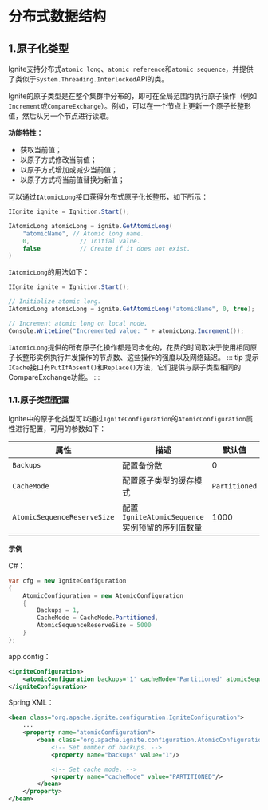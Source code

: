 # 分布式数据结构
## 1.原子化类型
Ignite支持分布式`atomic long`、`atomic reference`和`atomic sequence`，并提供了类似于`System.Threading.Interlocked`API的类。

Ignite的原子类型是在整个集群中分布的，即可在全局范围内执行原子操作（例如`Increment`或`CompareExchange`）。例如，可以在一个节点上更新一个原子长整形值，然后从另一个节点进行读取。

**功能特性：**

 - 获取当前值；
 - 以原子方式修改当前值；
 - 以原子方式增加或减少当前值；
 - 以原子方式将当前值替换为新值；

可以通过`IAtomicLong`接口获得分布式原子化长整形，如下所示：
```csharp
IIgnite ignite = Ignition.Start();

IAtomicLong atomicLong = ignite.GetAtomicLong(
    "atomicName", // Atomic long name.
    0,        		// Initial value.
    false     		// Create if it does not exist.
)
```
`IAtomicLong`的用法如下：
```csharp
IIgnite ignite = Ignition.Start();

// Initialize atomic long.
IAtomicLong atomicLong = ignite.GetAtomicLong("atomicName", 0, true);

// Increment atomic long on local node.
Console.WriteLine("Incremented value: " + atomicLong.Increment());

```
`IAtomicLong`提供的所有原子化操作都是同步化的，花费的时间取决于使用相同原子长整形实例执行并发操作的节点数、这些操作的强度以及网络延迟。
::: tip 提示
`ICache`接口有`PutIfAbsent()`和`Replace()`方法，它们提供与原子类型相同的CompareExchange功能。
:::
### 1.1.原子类型配置
Ignite中的原子化类型可以通过`IgniteConfiguration`的`AtomicConfiguration`属性进行配置，可用的参数如下：

|属性|描述|默认值|
|---|---|---|
|`Backups`|配置备份数|0|
|`CacheMode`|配置原子类型的缓存模式|`Partitioned`|
|`AtomicSequenceReserveSize`|配置`IgniteAtomicSequence`实例预留的序列值数量|1000|

**示例**

C#：
```csharp
var cfg = new IgniteConfiguration
{
    AtomicConfiguration = new AtomicConfiguration
    {
        Backups = 1,
        CacheMode = CacheMode.Partitioned,
        AtomicSequenceReserveSize = 5000
    }
};
```
app.config：
```xml
<igniteConfiguration>
    <atomicConfiguration backups='1' cacheMode='Partitioned' atomicSequenceReserveSize='5000' />
</igniteConfiguration>
```
Spring XML：
```xml
<bean class="org.apache.ignite.configuration.IgniteConfiguration">
    ...
    <property name="atomicConfiguration">
        <bean class="org.apache.ignite.configuration.AtomicConfiguration">
            <!-- Set number of backups. -->
            <property name="backups" value="1"/>

          	<!-- Set cache mode. -->
          	<property name="cacheMode" value="PARTITIONED"/>
        </bean>
    </property>
</bean>
```
